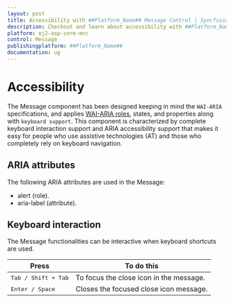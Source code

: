 ```yaml
---
layout: post
title: Accessibility with ##Platform_Name## Message Control | Syncfusion
description: Checkout and learn about accessibility with ##Platform_Name## Message control of Syncfusion Essential JS 2 and more details.
platform: ej2-asp-core-mvc
control: Message
publishingplatform: ##Platform_Name##
documentation: ug
---
```


# Accessibility

The Message component has been designed keeping in mind the `WAI-ARIA` specifications, and applies [WAI-ARIA roles](https://www.w3.org/WAI/ARIA/apg/patterns/alert/), states, and properties along with `keyboard support`. This component is characterized by complete keyboard interaction support and ARIA accessibility support that makes it easy for people who use assistive technologies (AT) and those who completely rely on keyboard navigation.

## ARIA attributes

The following ARIA attributes are used in the Message:
* alert (role).
* aria-label (attribute).

## Keyboard interaction

The Message functionalities can be interactive when keyboard shortcuts are used.

| **Press** | **To do this** |
| --- | --- |
| <kbd>Tab / Shift + Tab</kbd>  | To focus the close icon in the message.  |
| <kbd>Enter / Space</kbd>  | Closes the focused close icon message. |